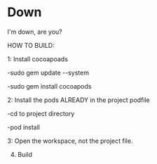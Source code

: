 Down
====

I'm down, are you?


HOW TO BUILD:

1: Install cocoapoads

-sudo gem update --system

-sudo gem install cocoapods

2: Install the pods ALREADY in the project podfile

-cd to project directory

-pod install

3: Open the workspace, not the project file.

4. Build
